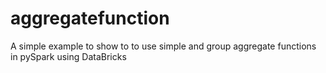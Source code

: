 # aggregatefunction
A simple example to show to to use simple and group aggregate functions in pySpark using DataBricks
